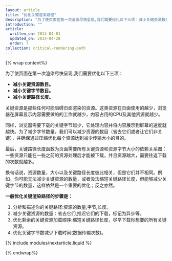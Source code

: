 ```yaml
---
layout: article
title: "优化关键渲染路径"
description: "为了使页面在第一次渲染尽快呈现,我们需要优化以下三项：减小关键资源数目，减少关键字节数目，与减小关键路径长度。"
introduction: ""
article:
  written_on: 2014-04-01
  updated_on: 2014-04-28
  order: 7
collection: critical-rendering-path
---
```

{% wrap content%}

为了使页面在第一次渲染尽快呈现,我们需要优化以下三项：

* **减小关键资源数目。**
* **减小关键字节数目。**
* **减小关键路径长度。**

关键资源是那些任何可能阻碍页面渲染的资源。这类资源在页面使用的越少，浏览器在屏幕显示内容需要做的的工作就越少，内容占用的CPU及其他资源就越少。

同样，浏览器需要下载的关键字节越少，它处理内容并将内容展示到屏幕的速度就越快。为了减少字节数量，我们可以减少资源的数目（省去它们或者让它们非关键），并确保通过压缩优化每个资源达到减少传输大小的目的。

最后，关键路径长度函数为页面需要所有关键资源和资源字节大小的依赖关系图：一些资源只能在一些之前的资源处理后才能被下载，并且资源越大，需要往返下载的次数就越多。

换句话说，资源数量，大小以及关键路径长度彼此相关，但是它们并不相同。例如，你可能无法减少关键资源的数量，或者没法缩短关键路径长度，但能够减少关键字节的数量，这样依然是一个重要的优化；反之亦然。

**一般优化关键渲染路径的步骤是：**

1. 分析和描述你的关键路径:资源的数量,字节,长度。
1. 减少关键资源的数量：省去它们,推迟它们的下载，标记为异步等。
1. 优化剩余的关键资源加载顺序:缩短关键路径长度，尽早下载你想要的所有关键资源。
1. 优化关键字节数减少下载时间(数据传输次数)。

{% include modules/nextarticle.liquid %}

{% endwrap%}
